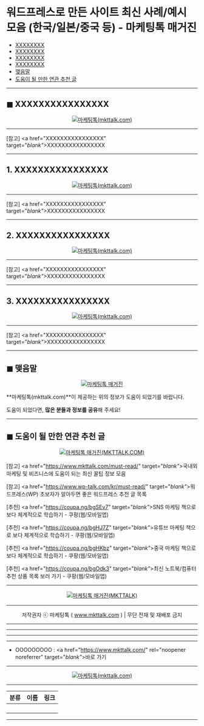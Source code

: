 # 워드프레스로 만든 사이트 최신 사례/예시 모음 (한국/일본/중국 등) - 마케팅톡 매거진

- [XXXXXXXX](#index-00)
- [XXXXXXXX](#index-01)
- [XXXXXXXX](#index-02)
- [XXXXXXXX](#index-03)
- [맺음말](#index-epilogue)
- [도움이 될 만한 연관 추천 글](#recommendation)

***

<!-- <a name="index-00"></a> -->

## ◼︎ XXXXXXXXXXXXXXXX

<center><a href="https://www.mkttalk.com/kakao/" target="_blank"_><img src="https://hellotblog.files.wordpress.com/2019/09/mkttalk-logo-00-120x120.png" style="max-width:100%;" alt="마케팅톡(mkttalk.com)"></a></center>

***

[참고] <a href="XXXXXXXXXXXXXXXX" target="_blank"_>XXXXXXXXXXXXXXXX</a>

***

<!-- <a name="index-01"></a> -->

## 1. XXXXXXXXXXXXXXXX

<center><a href="https://www.mkttalk.com/kakao/" target="_blank"_><img src="https://hellotblog.files.wordpress.com/2019/09/mkttalk-logo-00-120x120.png" style="max-width:100%;" alt="마케팅톡(mkttalk.com)"></a></center>



***

[참고] <a href="XXXXXXXXXXXXXXXX" target="_blank"_>XXXXXXXXXXXXXXXX</a>

***

<!-- <a name="index-02"></a> -->

## 2. XXXXXXXXXXXXXXXX

<center><a href="https://www.mkttalk.com/kakao/" target="_blank"_><img src="https://hellotblog.files.wordpress.com/2019/09/mkttalk-logo-00-120x120.png" style="max-width:100%;" alt="마케팅톡(mkttalk.com)"></a></center>



***

[참고] <a href="XXXXXXXXXXXXXXXX" target="_blank"_>XXXXXXXXXXXXXXXX</a>

***

<!-- <a name="index-03"></a> -->

## 3. XXXXXXXXXXXXXXXX

<center><a href="https://www.mkttalk.com/kakao/" target="_blank"_><img src="https://hellotblog.files.wordpress.com/2019/09/mkttalk-logo-00-120x120.png" style="max-width:100%;" alt="마케팅톡(mkttalk.com)"></a></center>



***

[참고] <a href="XXXXXXXXXXXXXXXX" target="_blank"_>XXXXXXXXXXXXXXXX</a>

***

<!-- <a name="index-epilogue"></a> -->

## ◼︎ 맺음말

<center><a href="https://www.mkttalk.com/kakao/" rel="noopener noreferrer" target="_blank"_><img src="https://hellotblog.files.wordpress.com/2019/09/mkttalk-image-cover-01-800x470.jpg" style="max-width:100%;" alt="마케팅톡 매거진"></a></center>

**마케팅톡(mkttalk.com)**이 제공하는 위의 정보가 도움이 되었기를 바랍니다.

도움이 되었다면, **많은 분들과 정보를 공유**해 주세요!

***

<!-- <a name="recommendation"></a> -->

## ◼︎ 도움이 될 만한 연관 추천 글

<center style="margin-bottom:1rem;"><a href="https://www.mkttalk.com/kakao/" rel="noopener noreferrer" target="_blank"_><img src="https://hellotblog.wordpress.com/wp-content/uploads/2024/07/automoneytalk-logo-ai-img-01-150x150-1.png" style="max-width:100%;" alt="마케팅톡 매거진(MKTTALK.COM)"></a></center>

[참고] <a href="https://www.mkttalk.com/must-read/" target="_blank"_>국내외 마케팅 및 비즈니스에 도움이 되는 최신 꿀팁 정보 모음</a>

[참고] <a href="https://www.wp-talk.com/kr/must-read/" target="_blank"_>워드프레스(WP) 초보자가 알아두면 좋은 워드프레스 추천 글 목록</a>

[추천] <a href="https://coupa.ng/bgSEv7" target="_blank"_>SNS 마케팅 책으로 보다 체계적으로 학습하기 - 쿠팡(웹/모바일앱)</a>

[추천] <a href="https://coupa.ng/bgHJ7Z" target="_blank"_>유튜브 마케팅 책으로 보다 체계적으로 학습하기 - 쿠팡(웹/모바일앱)</a>

[추천] <a href="https://coupa.ng/bgHKbz" target="_blank"_>중국 마케팅 책으로 보다 체계적으로 학습하기 - 쿠팡(웹/모바일앱)</a>

[추천] <a href="https://coupa.ng/bgOdk3" target="_blank"_>최신 노트북/컴퓨터 추천 상품 목록 보러 가기 - 쿠팡(웹/모바일앱)</a>

***

<center style="margin-top:1rem; margin-bottom:1rem;"><a href="https://www.mkttalk.com/kakao/" target="_blank"_><img src="https://hellotblog.files.wordpress.com/2019/09/mkttalk-logo-00-120x120.png" style="max-width:100%;" alt="마케팅톡 매거진(MKTTALK)"></a></center>

***

<center>저작권자 ⓒ 마케팅톡 ( <a href="https://www.mkttalk.com/kakao/" target="_blank"_>www.mkttalk.com</a> ) | 무단 전재 및 재배포 금지</center>

***
***
***
***
- OOOOOOOOO : <a href="https://www.mkttalk.com/" rel="noopener noreferrer" target="_blank"_>바로 가기</a>

***
<center><a href="https://www.mkttalk.com/kakao/" target="_blank"_><img src="https://hellotblog.files.wordpress.com/2019/09/mkttalk-logo-00-120x120.png" style="max-width:100%;" alt="마케팅톡(mkttalk.com)"></a></center>

***
|분류|이름|링크|
|:-:|:-:|:-:|
||||
||||
||||
||||

***
